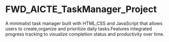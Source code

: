 # FWD_AICTE_TaskManager_Project
A minimalist task manager built with HTML,CSS and JavaScript that allows users to create,organize and prioritize daily tasks.Features integrated progress tracking to visualize completion status and productivity over time.
